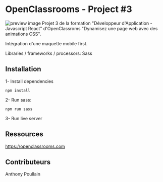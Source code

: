 # OpenClassrooms - Project #3
![preview image](https://user.oc-static.com/upload/2020/08/24/15982605908418_Maquettes%20Ohmyfood.jpg)
Projet 3 de la formation "Développeur d'Application - Javascript React" d'OpenClassroms "Dynamisez une page web avec des animations CSS".<br>

Intégration d'une maquette mobile first.<br>

Libraries / frameworks / processors: Sass

## Installation
 
1- Install dependencies
```
npm install
```
2- Run sass:
```
npm run sass
```
3- Run live server

## Ressources
https://openclassrooms.com

## Contributeurs
Anthony Poullain

